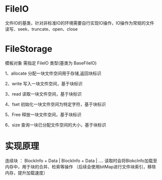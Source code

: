 # FileIO
文件IO的基类，针对非标准IO的环境需要自行实现IO操作，IO操作为常规的文件读写、seek、truncate、open、close

# FileStorage
模板对象 需指定 FileIO 类型(基类为 BaseFileIO)

1、allocate 分配一块文件空间用于存储,返回块标识

2、write    写入一块文件空间，基于块标识

3、read     读取一块文件空间，基于块标识

4、fset     初始化一块文件空间为特定字符，基于块标识

5、Free     释放一块文件空间，基于块标识

6、size     查询一块已分配文件空间的大小，基于块标识

# 实现原理
连续块 ：  BlockInfo + Data | BlockInfo + Data | ....
读取时会将BlokcInfo加载至内存中，用于块的合并、检索等操作
（后续会使用bitMap进行文件块索引，移除内存，提升加载速度）



